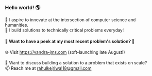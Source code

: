 ### Hello world! 🌎
 🔭 I aspire to innovate at the intersection of computer science and humanities. <br>
🌱 I build solutions to technically critical problems everyday!

#### 👀 Want to have a peek at my most recent problem's solution? 🤔
🌐 Visit https://vandra-jms.com (soft-launching late August!)  <br><br>
💬 Want to discuss building a solution to a problem that exists on scale? <br>
📫 Reach me at rahulkejriwal18@gmail.com

<!--
**rkej/rkej** is a ✨ _special_ ✨ repository because its `README.md` (this file) appears on your GitHub profile.

Here are some ideas to get you started:

- 🔭 I’m currently working on ...
- 🌱 I’m currently learning ...
- 👯 I’m looking to collaborate on ...
- 🤔 I’m looking for help with ...
- 💬 Ask me about ...
- 📫 How to reach me: ...
- 😄 Pronouns: ...
- ⚡ Fun fact: ...
-->
